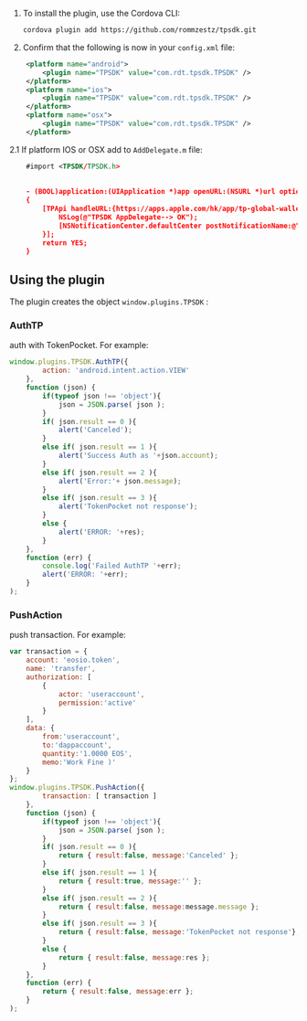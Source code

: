 

1. To install the plugin, use the Cordova CLI:

    ```bash
    cordova plugin add https://github.com/rommzestz/tpsdk.git
    ```

2. Confirm that the following is now in your `config.xml` file:

```xml
    <platform name="android">
        <plugin name="TPSDK" value="com.rdt.tpsdk.TPSDK" />
    </platform>
    <platform name="ios">
        <plugin name="TPSDK" value="com.rdt.tpsdk.TPSDK" />
    </platform>
    <platform name="osx">
        <plugin name="TPSDK" value="com.rdt.tpsdk.TPSDK" />
    </platform>
```

2.1 If platform IOS or OSX add to `AddDelegate.m` file:

```xml
	#import <TPSDK/TPSDK.h>
	
	
    - (BOOL)application:(UIApplication *)app openURL:(NSURL *)url options:(NSDictionary<UIApplicationOpenURLOptionsKey,id> *)options
	{
		[TPApi handleURL:{https://apps.apple.com/hk/app/tp-global-wallet/id6444625622}  options:options result:^(TPRespObj *respObj) {
			NSLog(@"TPSDK AppDelegate--> OK");
			[NSNotificationCenter.defaultCenter postNotificationName:@"TPSDK_notify" object:respObj.data];
		}];
		return YES;
	}
```

## Using the plugin

The plugin creates the object `window.plugins.TPSDK` :

### AuthTP

auth with TokenPocket. For example:

```javascript
window.plugins.TPSDK.AuthTP({
		action: 'android.intent.action.VIEW'
	},
	function (json) {
		if(typeof json !== 'object'){
			json = JSON.parse( json );
		}
		if( json.result == 0 ){
			alert('Canceled');
		}
		else if( json.result == 1 ){
			alert('Success Auth as '+json.account);
		}
		else if( json.result == 2 ){
			alert('Error:'+ json.message);
		}
		else if( json.result == 3 ){
			alert('TokenPocket not response');
		}
		else {
			alert('ERROR: '+res);
		}
	},
	function (err) { 
		console.log('Failed AuthTP '+err);
		alert('ERROR: '+err);
	}
);
```

### PushAction

push transaction. For example:

```javascript
var transaction = {
	account: 'eosio.token',
	name: 'transfer',
	authorization: [
		{
			actor: 'useraccount',
			permission:'active'
		}
	],
	data: { 
		from:'useraccount',
		to:'dappaccount',
		quantity:'1.0000 EOS',
		memo:'Work Fine )'
	}
};
window.plugins.TPSDK.PushAction({
		transaction: [ transaction ]
	},
	function (json) {
		if(typeof json !== 'object'){
			json = JSON.parse( json );
		}
		if( json.result == 0 ){
			return { result:false, message:'Canceled' };
		}
		else if( json.result == 1 ){
			return { result:true, message:'' };
		}
		else if( json.result == 2 ){
			return { result:false, message:message.message };
		}
		else if( json.result == 3 ){
			return { result:false, message:'TokenPocket not response'};
		}
		else {
			return { result:false, message:res };
		}
	},
	function (err) {
		return { result:false, message:err };
	}
);
```
